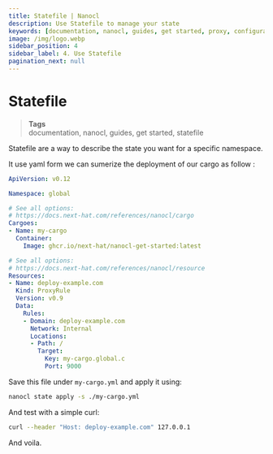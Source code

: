 ```yaml
---
title: Statefile | Nanocl
description: Use Statefile to manage your state
keywords: [documentation, nanocl, guides, get started, proxy, configuration, state, file, config, yaml, yml, statefile]
image: /img/logo.webp
sidebar_position: 4
sidebar_label: 4. Use Statefile
pagination_next: null
---
```


# Statefile

> **Tags** <br />
> documentation, nanocl, guides, get started, statefile

Statefile are a way to describe the state you want for a specific namespace.

It use yaml form we can sumerize the deployment of our cargo as follow :

```yml
ApiVersion: v0.12

Namespace: global

# See all options:
# https://docs.next-hat.com/references/nanocl/cargo
Cargoes:
- Name: my-cargo
  Container:
    Image: ghcr.io/next-hat/nanocl-get-started:latest

# See all options:
# https://docs.next-hat.com/references/nanocl/resource
Resources:
- Name: deploy-example.com
  Kind: ProxyRule
  Version: v0.9
  Data:
    Rules:
    - Domain: deploy-example.com
      Network: Internal
      Locations:
      - Path: /
        Target:
          Key: my-cargo.global.c
          Port: 9000
```

Save this file under `my-cargo.yml` and apply it using:

```sh
nanocl state apply -s ./my-cargo.yml
```

And test with a simple curl:

```sh
curl --header "Host: deploy-example.com" 127.0.0.1
```

And voila.
